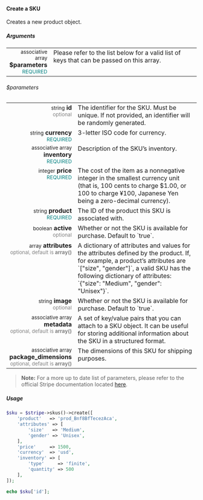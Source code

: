 #### Create a SKU

Creates a new product object.

##### Arguments

<table>
    <tbody>
        <tr valign="top">
            <td width="20%" style="text-align: right">
                <small>associative array</small> <strong>$parameters</strong><br />
                <small style="color: teal;">REQUIRED</small>
            </td>
            <td width="80%">
                Please refer to the list below for a valid list of keys that can be passed on this array.
            </td>
        </tr>
    </tbody>
</table>

###### $parameters

<table>
    <tbody>
        <tr valign="top">
            <td width="20%" style="text-align: right">
                <small>string</small> <strong>id</strong><br />
                <small style="color: grey;">optional</small>
            </td>
            <td width="80%">
                The identifier for the SKU. Must be unique. If not provided, an identifier will be randomly generated.
            </td>
        </tr>
        <tr valign="top">
            <td width="20%" style="text-align: right">
                <small>string</small> <strong>currency</strong><br />
                <small style="color: teal;">REQUIRED</small>
            </td>
            <td width="80%">
                3-letter ISO code for currency.
            </td>
        </tr>
        <tr valign="top">
            <td width="20%" style="text-align: right">
                <small>associative array</small> <strong>inventory</strong><br />
                <small style="color: teal;">REQUIRED</small>
            </td>
            <td width="80%">
                Description of the SKU’s inventory.
            </td>
        </tr>
        <tr valign="top">
            <td width="20%" style="text-align: right">
                <small>integer</small> <strong>price</strong><br />
                <small style="color: teal;">REQUIRED</small>
            </td>
            <td width="80%">
                The cost of the item as a nonnegative integer in the smallest currency unit (that is, 100 cents to charge $1.00, or 100 to charge ¥100, Japanese Yen being a zero-decimal currency).
            </td>
        </tr>
        <tr valign="top">
            <td width="20%" style="text-align: right">
                <small>string</small> <strong>product</strong><br />
                <small style="color: teal;">REQUIRED</small>
            </td>
            <td width="80%">
                The ID of the product this SKU is associated with.
            </td>
        </tr>
        <tr valign="top">
            <td width="20%" style="text-align: right">
                <small>boolean</small> <strong>active</strong><br />
                <small style="color: grey;">optional</small>
            </td>
            <td width="80%">
                Whether or not the SKU is available for purchase. Default to `true`.
            </td>
        </tr>
        <tr valign="top">
            <td width="20%" style="text-align: right">
                <small>array</small> <strong>attributes</strong><br />
                <small style="color: grey;">optional, default is <strong>array()</strong></small>
            </td>
            <td width="80%">
                A dictionary of attributes and values for the attributes defined by the product. If, for example, a product’s attributes are `["size", "gender"]`, a valid SKU has the following dictionary of attributes: `{"size": "Medium", "gender": "Unisex"}`.
            </td>
        </tr>
        <tr valign="top">
            <td width="20%" style="text-align: right">
                <small>string</small> <strong>image</strong><br />
                <small style="color: grey;">optional</small>
            </td>
            <td width="80%">
                Whether or not the SKU is available for purchase. Default to `true`.
            </td>
        </tr>
        <tr valign="top">
            <td width="20%" style="text-align: right">
                <small>associative array</small> <strong>metadata</strong><br />
                <small style="color: grey;">optional, default is <strong>array()</strong></small>
            </td>
            <td width="80%">
                A set of key/value pairs that you can attach to a SKU object. It can be useful for storing additional information about the SKU in a structured format.
            </td>
        </tr>
        <tr valign="top">
            <td width="20%" style="text-align: right">
                <small>associative array</small> <strong>package_dimensions</strong><br />
                <small style="color: grey;">optional, default is <strong>array()</strong></small>
            </td>
            <td width="80%">
                The dimensions of this SKU for shipping purposes.
            </td>
        </tr>
    </tbody>
</table>

> **Note:** For a more up to date list of parameters, please refer to the official Stripe documentation located [here](https://stripe.com/docs/api#create_sku).

##### Usage

```php
$sku = $stripe->skus()->create([
    'product'   => 'prod_Bnf8BfTecezAca',
    'attributes' => [
        'size'   => 'Medium',
        'gender' => 'Unisex',
    ],
    'price'     => 1500,
    'currency'  => 'usd',
    'inventory' => [
        'type'     => 'finite',
        'quantity' => 500
    ],
]);

echo $sku['id'];
```
